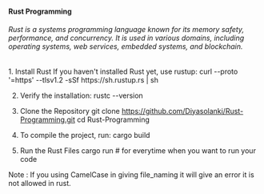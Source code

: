 <h4>Rust Programming<h4>
  
<h6>Rust is a systems programming language known for its memory safety, performance, and concurrency. It is used in various domains, including operating systems, web services, embedded systems, and blockchain.</h6>

<p>
1. Install Rust
If you haven't installed Rust yet, use rustup:
curl --proto '=https' --tlsv1.2 -sSf https://sh.rustup.rs | sh

2. Verify the installation:
rustc --version

3. Clone the Repository
git clone https://github.com/Diyasolanki/Rust-Programming.git
cd Rust-Programming

4. To compile the project, run:
cargo build 

5. Run the Rust Files
cargo run  # for everytime when you want to run your code

Note : If you using CamelCase in giving file_naming it will give an error it is not allowed in rust.
<p>


